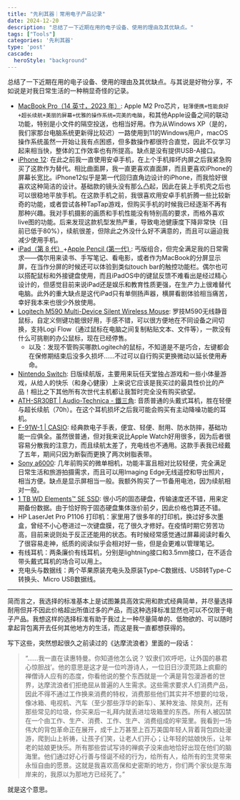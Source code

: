 ```yaml
---
title: "先利其器｜常用电子产品记录"
date: 2024-12-20
description: "总结了一下近期在用的电子设备、使用的理由及其优缺点。"
tags: ["Tools"]
categories: '先利其器'
type: 'post'
cascade:
  heroStyle: "background"
---
```


总结了一下近期在用的电子设备、使用的理由及其优缺点。与其说是好物分享，不如说是对我日常生活的一种稍显奇怪的记录。
<!--more-->

- [MacBook Pro（14 英寸，2023 年）](https://support.apple.com/zh-cn/111340): Apple M2 Pro芯片，`轻薄便携+性能良好+超长续航+美丽的屏幕+优雅的操作系统=完美的电脑`，和其他Apple设备之间的联动功能，特别是小文件的隔空投送，也相当好用。作为从Windows XP（是的，我们家那台电脑系统更新得比较迟）一路使用到11的Windows用户，macOS操作系统虽然一开始让我有点困惑，但多数操作都很符合直觉，因此不仅学习起来相当快，整体的工作效率也有所提高。缺点是没有提供USB-A接口。
- [iPhone 12](https://support.apple.com/zh-cn/111876): 在此之前我一直使用安卓手机，在上个手机摔坏内屏之后我紧急购买了这款作为替代。相比曲面屏，我一直更喜欢直面屏，而且更喜欢iPhone的屏幕长宽比。iPhone12似乎是第一代回归直角边设计的iPhone，而我恰好很喜欢这种简洁的设计。基础款的镜头没有那么凸起，因此在装上手机壳之后也可以很稳地平放手机。在这款手机之前，我很喜欢用安卓手机折腾一些比较新奇的功能，或者尝试各种TapTap游戏，但购买手机的时候我已经逐渐不再有那种兴趣。我对手机摄影的画质和手机性能没有特别高的要求，而格外喜欢live图的功能。后来发现这款机型发热严重，导致电池健康度下降非常快（目前已低于80%），续航很差，但除此之外没什么好不满意的，而且可以逼迫我减少使用手机。
- [iPad（第 8 代）](https://support.apple.com/zh-cn/118451)+[Apple Pencil (第一代) ](https://support.apple.com/zh-cn/111920): 丐版组合，但完全满足我的日常需求——偶尔用来读书、手写笔记、看电影，或者作为MacBook的分屏显示屏，在当作分屏的时候还可以体验到类似touch bar的触控功能栏。偶尔也可以搭配鼠标和外接键盘使用，而且iPadOS中的键鼠反馈不难看出是经过精心设计的，但感觉目前来说iPad还是娱乐和教育性质更强，在生产力上很难替代电脑。此外的重大缺点是这代iPad只有单侧扬声器，横屏看剧体验相当痛苦，幸好我本来也很少外放使用。
- [Logitech M590 Multi-Device Silent Wireless Mouse](https://www.logitech.com/en-us/products/mice/m590-silent-wireless-mouse.910-005014.html?srsltid=AfmBOorTD7juO3-nGI_7BrjMo1_RcYxdYmR_0zSGBx8QYGherXfiTwxk): 罗技M590无线静音鼠标，自定义侧键功能很好用，手感不错，可以很方便地在不同设备之间切换，支持Logi Flow（通过鼠标在电脑之间复制粘贴文本、文件等），一款没有什么可挑剔的办公鼠标，现在已经停售。
	- 以及：发现不管购买哪款Logitech的鼠标，不知道是不是巧合，左键都会在保修期结束后没多久损坏……不过可以自行购买更换微动以延长使用寿命。
- [Nintendo Switch](https://www.nintendo.com/jp/hardware/detail/switch/index.html): 日版续航版，主要用来玩任天堂独占游戏和一些小体量游戏，从给人的快乐（和身心健康）上来说它应该是我买过的最具性价比的产品！相比之下其他所有次世代主机都让我暂时完全没有购买欲望。
- [ATH-SR30BT | Audio-Technica - 鐵三角](https://www.audio-technica.com.hk/index.php?op=productdetails&pid=1228): 音质普通的头戴式耳机，胜在轻便与超长续航（70h）。在这个耳机损坏之后我可能会购买有主动降噪功能的耳机。
- [F-91W-1 | CASIO](https://www.casio.com/hk/watches/casio/product.F-91W-1/): 经典款电子手表，便宜、轻便、耐用、防水防摔，基础功能一应俱全。虽然很普通，但对我来说比Apple Watch好用很多，因为后者很容易分散我的注意力，而且续航太差了，充电线也不通用。这款手表我已经戴了五年，期间只因为断裂而更换了两次树脂表带。
- [Sony a6000](https://www.sony.com.hk/zh/electronics/interchangeable-lens-cameras/ilce-6000-body-kit?srsltid=AfmBOooqiI-CckMfK5D41fsOShX1uTYmLVlBMY9eZvJc3JISSDuNcY_d): 几年前购买的微单相机，功能丰富且相对比较轻便，完全满足日常生活和旅游拍摄需求，而且可以用Imaging Edge无线遥控和导出照片，相当方便。缺点是显示屏相当一般。我额外购买了一节备用电池，因为续航相对一般。
- [1 TB  WD Elements™ SE SSD](https://www.westerndigital.com/zh-cn/products/portable-drives/wd-elements-se-usb-3-0-ssd?sku=WDBAYN0010BBK-CESN): 很小巧的固态硬盘，传输速度还不错，用来定期备份数据。由于恰好购于固态硬盘集体涨价前夕，因此价格也算还不错。
- HP LaserJet Pro P1106 打印机：家里用了很多年的打印机，换过好多次墨盒，曾经不小心卷进过一次键盘膜，花了很久才修好。在疫情时期它劳苦功高，目前来说则处于反正还能用的状态。有时候经常感觉通过屏幕阅读时看久了很容易走神，纸质的阅读似乎会相对好一些，但是会更难以管理笔记。
- 有线耳机：两条廉价有线耳机，分别是lightning接口和3.5mm接口，在不适合带头戴式耳机的场合可以用上。
- 充电头与数据线：两个苹果原装充电头及原装Type-C数据线、USB转Type-C转换头、Micro USB数据线。

---

简而言之，我选择的标准基本上是试图兼具高效实用和款式经典简单，并尽量选择耐用但并不因此价格超出所值过多的产品，而这种选择标准显然也可以不仅限于电子产品。我想这样的选择标准有助于我过上一种尽量简单的、低物欲的、可以随时拿起背包离开去任何其他地方的生活，而这是我一直都想获得的。

写下这些，突然想起很久之前读过的《达摩流浪者》里面的一段话：

>“……我一直在读惠特曼。你知道他怎么说？‘奴隶们欢呼吧，让外国的暴君心惊胆战’。他的意思是这才是一位吟游诗人，一位旧日沙漠荒路上疯癫的禅僧诗人应有的态度，你看他说的整个东西就是一个满是背包漫游者的世界，达摩流浪者们拒绝屈从普遍的人生需求。这些需求要求人们消费产品，因此不得不通过工作换来消费的特权，消费那些他们其实并不想要的垃圾，像冰箱、电视机、汽车（至少那些浮华的新车）、某种发油、除臭剂，还有那些常见的垃圾，你买来后一礼拜内就丢进垃圾箱里的东西。所有人被囚禁在一个由工作、生产、消费、工作、生产、消费组成的牢笼里。我看到一场伟大的背包革命正在展开，成千上万甚至上百万美国年轻人背着背包四处漫游，爬到山上祈祷，让孩子们笑，让老人们开心；让年轻的姑娘快乐，让年老的姑娘更快乐。所有那些尝试写诗的禅疯子没来由地恰好出现在他们的脑海里。他们通过好心行善与怪诞不经的行为，给所有人，给所有的生灵带来永恒自由的愿景。这就是我喜欢高保和史密斯的地方，你们两个家伙是东海岸来的，我原以为那地方已经死了。”

就是这个意思。
